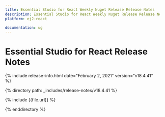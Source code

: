 ```yaml
---
title: Essential Studio for React Weekly Nuget Release Release Notes  
description: Essential Studio for React Weekly Nuget Release Release Notes  
platform: ej2-react

documentation: ug
---
```


# Essential Studio for  React  Release Notes  

{% include release-info.html date="February 2, 2021"   version="v18.4.41"  %} 

{% directory path: _includes/release-notes/v18.4.41 %}

{% include {{file.url}} %}

{% enddirectory %}
